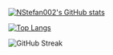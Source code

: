 [![NStefan002's GitHub stats](https://github-readme-stats-nstefan002.vercel.app/api?username=NStefan002&hide=stars,prs&show_icons=true&rank_icon=github&card_width=500&theme=onedark)](https://github.com/NStefan002)

[![Top Langs](https://github-readme-stats-nstefan002.vercel.app/api/top-langs/?username=NStefan002&card_width=500&theme=onedark&langs_count=7&hide=EJS)](https://github.com/NStefan002)

![GitHub Streak](https://streak-stats.demolab.com?user=NStefan002&theme=onedark&exclude_days=Sun%2CSat&excludeDaysLabel=EB545400&hide_total_contributions=true)

<!-- [![Visits Badge](https://badges.pufler.dev/visits/NStefan002/NStefan002)](https://badges.pufler.dev) -->
<!-- ### Last stars -->
<!-- ![Last Stars Display](https://badges.pufler.dev/last-stars/NStefan002?count=6&padding=15&perRow=3) -->
